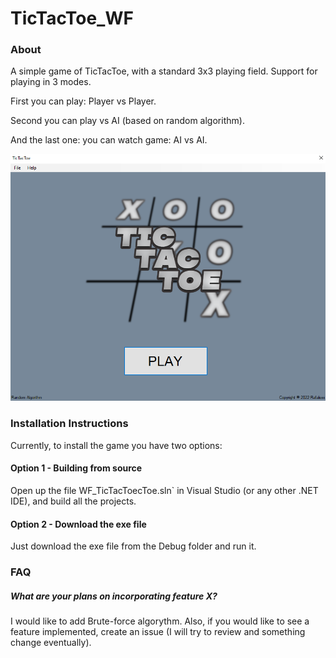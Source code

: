 # TicTacToe_WF
### About
A simple game of TicTacToe, with a standard 3x3 playing field. Support for playing in 3 modes.

First you can play: Player vs Player.

Second you can play vs AI (based on random algorithm).

And the last one: you can watch game: AI vs AI.


![Alt text](screenshot.png "Preview of the program menu")


### Installation Instructions
Currently, to install the game you have two options:

#### Option 1 - Building from source
Open up the file WF_TicTacToecToe.sln` in Visual Studio (or any other .NET IDE), and build all the projects.

#### Option 2 - Download the exe file
Just download the exe file from the Debug folder and run it. 


### FAQ
##### What are your plans on incorporating feature X?
I would like to add Brute-force algorythm. Also, if you would like to see a feature implemented, create an issue (I will try to review and something change eventually).